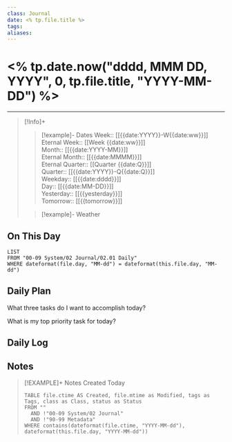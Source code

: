 ```yaml
---
class: Journal
date: <% tp.file.title %>
tags: 
aliases:
---
```

# <% tp.date.now("dddd, MMM DD, YYYY", 0, tp.file.title, "YYYY-MM-DD") %>

---

> [!Info]+
>>[!example]- Dates
>>Week:: [[{{date:YYYY}}-W{{date:ww}}]]  
>>Eternal Week:: [[Week {{date:ww}}]]  
>>Month:: [[{{date:YYYY-MM}}]]  
>>Eternal Month:: [[{{date:MMMM}}]]  
>>Eternal Quarter:: [[Quarter {{date:Q}}]]  
>>Quarter:: [[{{date:YYYY}}-Q{{date:Q}}]]  
>>Weekday:: [[{{date:dddd}}]]  
>>Day:: [[{{date:MM-DD}}]]  
>>Yesterday:: [[{{yesterday}}]]  
>>Tomorrow:: [[{{tomorrow}}]]
>
>>[!example]- Weather
>><!--weather-->



## On This Day

```dataview
LIST
FROM "00-09 System/02 Journal/02.01 Daily"
WHERE dateformat(file.day, "MM-dd") = dateformat(this.file.day, "MM-dd")
```

## Daily Plan

<!--calendar-->

What three tasks do I want to accomplish today?

What is my top priority task for today?

## Daily Log



## Notes

>[!EXAMPLE]+ Notes Created Today
>```dataview
>TABLE file.ctime AS Created, file.mtime as Modified, tags as Tags, class as Class, status as Status
>FROM ""
>	AND !"00-09 System/02 Journal"
>	AND !"90-99 Metadata"
>WHERE contains(dateformat(file.ctime, "YYYY-MM-dd"), dateformat(this.file.day, "YYYY-MM-dd"))
>```
